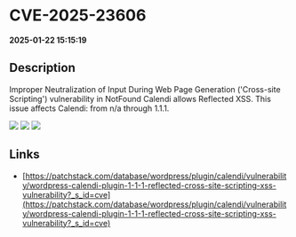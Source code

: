 # CVE-2025-23606

**2025-01-22 15:15:19**

## Description
Improper Neutralization of Input During Web Page Generation ('Cross-site Scripting') vulnerability in NotFound Calendi allows Reflected XSS. This issue affects Calendi: from n/a through 1.1.1.

![](https://img.shields.io/static/v1?label=Score&message=7.1&color=red)
![](https://img.shields.io/static/v1?label=Severity&message=HIGH&color=red)
![](https://img.shields.io/static/v1?label=CWE&message=XSS&color=green)

## Links
- [https://patchstack.com/database/wordpress/plugin/calendi/vulnerability/wordpress-calendi-plugin-1-1-1-reflected-cross-site-scripting-xss-vulnerability?_s_id=cve](https://patchstack.com/database/wordpress/plugin/calendi/vulnerability/wordpress-calendi-plugin-1-1-1-reflected-cross-site-scripting-xss-vulnerability?_s_id=cve)
